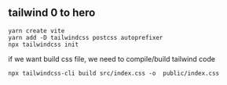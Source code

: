 ## tailwind 0 to hero

```console
yarn create vite
yarn add -D tailwindcss postcss autoprefixer
npx tailwindcss init
```

if we want build css file, we need to compile/build tailwind code

```console
npx tailwindcss-cli build src/index.css -o  public/index.css
```
